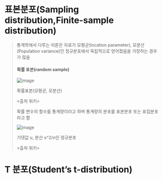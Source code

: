 # 표본분포(Sampling distribution,Finite-sample distribution)

> 통계학에서 다루는 이론은 자료가 모평균(location parameter), 모분산(Population variance)인 정규분포에서 독립적으로 얻어졌음을 가정하는 경우가 많음
> 
> #### 확률 표본(random sample)
> ![image](https://user-images.githubusercontent.com/65435447/165728977-40a35682-4bd1-4050-8008-0b64d84af40c.png)
>
> 확률표본(모평균, 모분산)
>
> <출처 위키>
> 
> 확률 변수의 함수를 통계량이라고 하며 통계량의 분포를 표본분포 또는 표집분포라고 함
>
> ![image](https://user-images.githubusercontent.com/65435447/165731160-e38280e0-7b85-45aa-a961-513e5c8e5fa6.png)
> 
> 기댓값 u, 분산 o^2/n인 정규분포
> 
> <출처 위키>

# T 분포(Student’s t-distribution)

>
